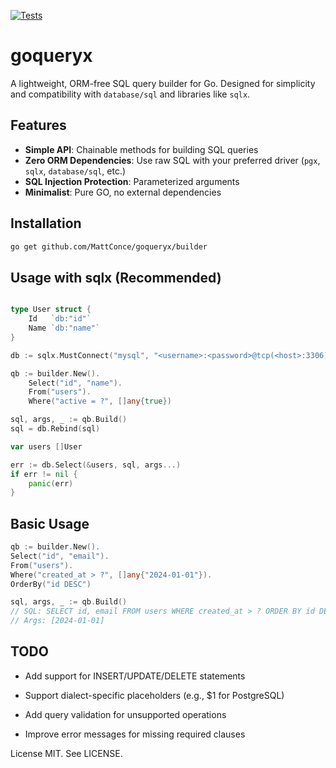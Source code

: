 [![Tests](https://github.com/MattConce/goqueryx/actions/workflows/tests.yml/badge.svg)](https://github.com/MattConce/goqueryx/actions)

# goqueryx

A lightweight, ORM-free SQL query builder for Go. Designed for simplicity and compatibility with `database/sql` and libraries like `sqlx`.

## Features

- **Simple API**: Chainable methods for building SQL queries
- **Zero ORM Dependencies**: Use raw SQL with your preferred driver (`pgx`, `sqlx`, `database/sql`, etc.)
- **SQL Injection Protection**: Parameterized arguments
- **Minimalist**: Pure GO, no external dependencies

## Installation

```bash
go get github.com/MattConce/goqueryx/builder
```

## Usage with sqlx (Recommended)

```go

type User struct {
    Id   `db:"id"`
    Name `db:"name"`
}

db := sqlx.MustConnect("mysql", "<username>:<password>@tcp(<host>:3306)/<dbname>")

qb := builder.New().
    Select("id", "name").
    From("users").
    Where("active = ?", []any{true})

sql, args, _ := qb.Build()
sql = db.Rebind(sql)

var users []User

err := db.Select(&users, sql, args...)
if err != nil {
    panic(err)
}

```

## Basic Usage

```go
qb := builder.New().
Select("id", "email").
From("users").
Where("created_at > ?", []any{"2024-01-01"}).
OrderBy("id DESC")

sql, args, _ := qb.Build()
// SQL: SELECT id, email FROM users WHERE created_at > ? ORDER BY id DESC
// Args: [2024-01-01]
```

## TODO

- Add support for INSERT/UPDATE/DELETE statements

- Support dialect-specific placeholders (e.g., $1 for PostgreSQL)

- Add query validation for unsupported operations

- Improve error messages for missing required clauses

License
MIT. See LICENSE.
